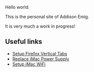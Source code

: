 Hello world.

This is the personal site of Addison Emig.

It is very much a work in progress!

## Useful links

- [Setup Firefox Vertical Tabs](./process/firefox-vertical-tabs)
- [Replace iMac Power Supply](./process/replace-imac-power-supply)
- [Setup iMac WiFi](./process/setup-imac-wifi-linux)

